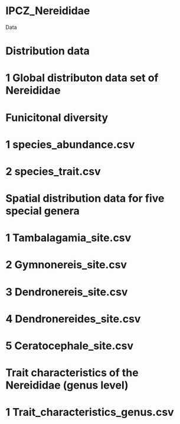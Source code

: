 # IPCZ_Nereididae
Data
# Distribution data
 # 1 Global distributon data set of Nereididae
# Funicitonal diversity
 # 1 species_abundance.csv
 # 2 species_trait.csv
# Spatial distribution data for five special genera
  # 1 Tambalagamia_site.csv
  # 2 Gymnonereis_site.csv
  # 3 Dendronereis_site.csv
  # 4 Dendronereides_site.csv
  # 5 Ceratocephale_site.csv
# Trait characteristics of the Nereididae (genus level)
  # 1 Trait_characteristics_genus.csv
  
